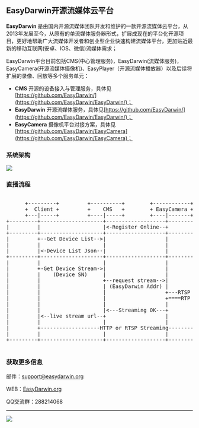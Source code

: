 ## EasyDarwin开源流媒体云平台 ##

**EasyDarwin** 是由国内开源流媒体团队开发和维护的一款开源流媒体云平台，从2013年发展至今，从原有的单流媒体服务器形式，扩展成现在的平台化开源项目，更好地帮助广大流媒体开发者和创业型企业快速构建流媒体平台，更加贴近最新的移动互联网(安卓、IOS、微信)流媒体需求；

EasyDarwin平台目前包括CMS(中心管理服务)，EasyDarwin(流媒体服务)，EasyCamera(开源流媒体摄像机)、EasyPlayer（开源流媒体播放器）以及后续将扩展的录像、回放等多个服务单元：

- **CMS** 开源的设备接入与管理服务，具体见[https://github.com/EasyDarwin/](https://github.com/EasyDarwin/EasyDarwin/)；
- **EasyDarwin** 开源流媒体服务，具体见[https://github.com/EasyDarwin/](https://github.com/EasyDarwin/EasyDarwin/)；
- **EasyCamera** 摄像机平台对接方案，具体见[https://github.com/EasyDarwin/EasyCamera](https://github.com/EasyDarwin/EasyCamera)；

### 系统架构
![](http://www.easydarwin.org/skin/easydarwin/images/architecture.png)

### 直播流程

<pre>

      +---------+         +----------+        +------------+        +------------+
      +  Client +         +    CMS   +        + EasyCamera +        + EasyDarwin +
      +---|-----+         +----|-----+        +----|-------+        +------|-----+
+---------+--------------------+-------------------+-----------------------+---------+
|         |                    |<-Register Online--+                       |         |
+---------+--------------------+-------------------+-----------------------+---------+
|         +--Get Device List-->|                   |                       |         |
|         |                    |                   |                       |         |
|         |<-Device List Json--|                   |                       |         |
+---------+--------------------+-------------------+-----------------------+---------+
|         |                    |                   |                       |         |
|         +-Get Device Stream->|                   |                       |         |
|         |    (Device SN)     |                   |                       |         |
|         |                    +--request stream-->|                       |         |
|         |                    | (EasyDarwin Addr) |                       |         |
|         |                    |                   +---RTSP Stream Push--->|         |
|         |                    |                   +====RTP Streaming=====>|         |
|         |                    |                   |                       |         |
|         |                    |<---Streaming OK---+                       |         |
|         |<--live stream url--+                   |                       |         |
|         |                    |                   |                       |         |
|         +-------------------HTTP or RTSP Streaming---------------------->|         |
|         |                    |                   |                       |         |
+---------+--------------------+-------------------+-----------------------+---------+

</pre>


### 获取更多信息 ###

邮件：[support@easydarwin.org](mailto:support@easydarwin.org) 

WEB：[EasyDarwin.org](http://www.easydarwin.org)

QQ交流群：288214068

---
![](http://www.easydarwin.org/skin/easydarwin/images/wx_qrcode.jpg)
